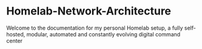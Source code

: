 # Homelab-Network-Architecture
Welcome to the documentation for my personal Homelab setup, a fully self-hosted, modular, automated and constantly evolving digital command center

